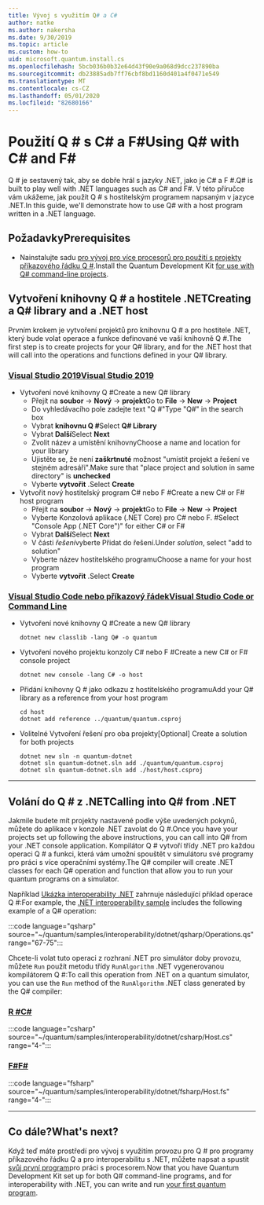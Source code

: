 ```yaml
---
title: Vývoj s využitím Q# a C#
author: natke
ms.author: nakersha
ms.date: 9/30/2019
ms.topic: article
ms.custom: how-to
uid: microsoft.quantum.install.cs
ms.openlocfilehash: 5bcb036b0b32e64d43f90e9a068d9dcc237890ba
ms.sourcegitcommit: db23885adb7ff76cbf8bd1160d401a4f0471e549
ms.translationtype: MT
ms.contentlocale: cs-CZ
ms.lasthandoff: 05/01/2020
ms.locfileid: "82680166"
---
```

# <a name="using-q-with-c-and-f"></a><span data-ttu-id="cffaa-102">Použití Q # s C\# a F\#</span><span class="sxs-lookup"><span data-stu-id="cffaa-102">Using Q# with C\# and F\#</span></span>

<span data-ttu-id="cffaa-103">Q # je sestavený tak, aby se dobře hrál s jazyky .NET, jako je C# a F #.</span><span class="sxs-lookup"><span data-stu-id="cffaa-103">Q# is built to play well with .NET languages such as C# and F#.</span></span>
<span data-ttu-id="cffaa-104">V této příručce vám ukážeme, jak použít Q # s hostitelským programem napsaným v jazyce .NET.</span><span class="sxs-lookup"><span data-stu-id="cffaa-104">In this guide, we'll demonstrate how to use Q# with a host program written in a .NET language.</span></span>

## <a name="prerequisites"></a><span data-ttu-id="cffaa-105">Požadavky</span><span class="sxs-lookup"><span data-stu-id="cffaa-105">Prerequisites</span></span>

- <span data-ttu-id="cffaa-106">Nainstalujte sadu [pro vývoj pro více procesorů pro použití s projekty příkazového řádku Q #](xref:microsoft.quantum.install.standalone).</span><span class="sxs-lookup"><span data-stu-id="cffaa-106">Install the Quantum Development Kit [for use with Q# command-line projects](xref:microsoft.quantum.install.standalone).</span></span>

## <a name="creating-a-q-library-and-a-net-host"></a><span data-ttu-id="cffaa-107">Vytvoření knihovny Q # a hostitele .NET</span><span class="sxs-lookup"><span data-stu-id="cffaa-107">Creating a Q# library and a .NET host</span></span>

<span data-ttu-id="cffaa-108">Prvním krokem je vytvoření projektů pro knihovnu Q # a pro hostitele .NET, který bude volat operace a funkce definované ve vaší knihovně Q #.</span><span class="sxs-lookup"><span data-stu-id="cffaa-108">The first step is to create projects for your Q# library, and for the .NET host that will call into the operations and functions defined in your Q# library.</span></span>

### <a name="visual-studio-2019"></a>[<span data-ttu-id="cffaa-109">Visual Studio 2019</span><span class="sxs-lookup"><span data-stu-id="cffaa-109">Visual Studio 2019</span></span>](#tab/tabid-vs2019)

- <span data-ttu-id="cffaa-110">Vytvoření nové knihovny Q #</span><span class="sxs-lookup"><span data-stu-id="cffaa-110">Create a new Q# library</span></span>
  - <span data-ttu-id="cffaa-111">Přejít na **soubor** -> **Nový** -> **projekt**</span><span class="sxs-lookup"><span data-stu-id="cffaa-111">Go to **File** -> **New** -> **Project**</span></span>
  - <span data-ttu-id="cffaa-112">Do vyhledávacího pole zadejte text "Q #"</span><span class="sxs-lookup"><span data-stu-id="cffaa-112">Type "Q#" in the search box</span></span>
  - <span data-ttu-id="cffaa-113">Vybrat **knihovnu Q #**</span><span class="sxs-lookup"><span data-stu-id="cffaa-113">Select **Q# Library**</span></span>
  - <span data-ttu-id="cffaa-114">Vybrat **Další**</span><span class="sxs-lookup"><span data-stu-id="cffaa-114">Select **Next**</span></span>
  - <span data-ttu-id="cffaa-115">Zvolit název a umístění knihovny</span><span class="sxs-lookup"><span data-stu-id="cffaa-115">Choose a name and location for your library</span></span>
  - <span data-ttu-id="cffaa-116">Ujistěte se, že není **zaškrtnuté** možnost "umístit projekt a řešení ve stejném adresáři".</span><span class="sxs-lookup"><span data-stu-id="cffaa-116">Make sure that "place project and solution in same directory" is **unchecked**</span></span>
  - <span data-ttu-id="cffaa-117">Vyberte **vytvořit** .</span><span class="sxs-lookup"><span data-stu-id="cffaa-117">Select **Create**</span></span>
- <span data-ttu-id="cffaa-118">Vytvořit nový hostitelský program C# nebo F #</span><span class="sxs-lookup"><span data-stu-id="cffaa-118">Create a new C# or F# host program</span></span>
  - <span data-ttu-id="cffaa-119">Přejít na **soubor** → **Nový** → **projekt**</span><span class="sxs-lookup"><span data-stu-id="cffaa-119">Go to **File** → **New** → **Project**</span></span>
  - <span data-ttu-id="cffaa-120">Vyberte Konzolová aplikace (.NET Core) pro C# nebo F. #</span><span class="sxs-lookup"><span data-stu-id="cffaa-120">Select "Console App (.NET Core")" for either C# or F#</span></span>
  - <span data-ttu-id="cffaa-121">Vybrat **Další**</span><span class="sxs-lookup"><span data-stu-id="cffaa-121">Select **Next**</span></span>
  - <span data-ttu-id="cffaa-122">V části *řešení*vyberte Přidat do řešení.</span><span class="sxs-lookup"><span data-stu-id="cffaa-122">Under *solution*, select "add to solution"</span></span>
  - <span data-ttu-id="cffaa-123">Vyberte název hostitelského programu</span><span class="sxs-lookup"><span data-stu-id="cffaa-123">Choose a name for your host program</span></span>
  - <span data-ttu-id="cffaa-124">Vyberte **vytvořit** .</span><span class="sxs-lookup"><span data-stu-id="cffaa-124">Select **Create**</span></span>

### <a name="visual-studio-code-or-command-line"></a>[<span data-ttu-id="cffaa-125">Visual Studio Code nebo příkazový řádek</span><span class="sxs-lookup"><span data-stu-id="cffaa-125">Visual Studio Code or Command Line</span></span>](#tab/tabid-cmdline)

- <span data-ttu-id="cffaa-126">Vytvoření nové knihovny Q #</span><span class="sxs-lookup"><span data-stu-id="cffaa-126">Create a new Q# library</span></span>

  ```dotnetcli
  dotnet new classlib -lang Q# -o quantum
  ```

- <span data-ttu-id="cffaa-127">Vytvoření nového projektu konzoly C# nebo F #</span><span class="sxs-lookup"><span data-stu-id="cffaa-127">Create a new C# or F# console project</span></span>

  ```dotnetcli
  dotnet new console -lang C# -o host  
  ```

- <span data-ttu-id="cffaa-128">Přidání knihovny Q # jako odkazu z hostitelského programu</span><span class="sxs-lookup"><span data-stu-id="cffaa-128">Add your Q# library as a reference from your host program</span></span>

  ```dotnetcli
  cd host
  dotnet add reference ../quantum/quantum.csproj
  ```

- <span data-ttu-id="cffaa-129">Volitelné Vytvoření řešení pro oba projekty</span><span class="sxs-lookup"><span data-stu-id="cffaa-129">[Optional] Create a solution for both projects</span></span>

  ```dotnetcli
  dotnet new sln -n quantum-dotnet
  dotnet sln quantum-dotnet.sln add ./quantum/quantum.csproj
  dotnet sln quantum-dotnet.sln add ./host/host.csproj
  ```

***

## <a name="calling-into-q-from-net"></a><span data-ttu-id="cffaa-130">Volání do Q # z .NET</span><span class="sxs-lookup"><span data-stu-id="cffaa-130">Calling into Q# from .NET</span></span>

<span data-ttu-id="cffaa-131">Jakmile budete mít projekty nastavené podle výše uvedených pokynů, můžete do aplikace v konzole .NET zavolat do Q #.</span><span class="sxs-lookup"><span data-stu-id="cffaa-131">Once you have your projects set up following the above instructions, you can call into Q# from your .NET console application.</span></span>
<span data-ttu-id="cffaa-132">Kompilátor Q # vytvoří třídy .NET pro každou operaci Q # a funkci, která vám umožní spouštět v simulátoru své programy pro práci s více operačními systémy.</span><span class="sxs-lookup"><span data-stu-id="cffaa-132">The Q# compiler will create .NET classes for each Q# operation and function that allow you to run your quantum programs on a simulator.</span></span>

<span data-ttu-id="cffaa-133">Například [Ukázka interoperability .NET](https://github.com/microsoft/Quantum/tree/master/samples/interoperability/dotnet) zahrnuje následující příklad operace Q #:</span><span class="sxs-lookup"><span data-stu-id="cffaa-133">For example, the [.NET interoperability sample](https://github.com/microsoft/Quantum/tree/master/samples/interoperability/dotnet) includes the following example of a Q# operation:</span></span>

:::code language="qsharp" source="~/quantum/samples/interoperability/dotnet/qsharp/Operations.qs" range="67-75":::

<span data-ttu-id="cffaa-134">Chcete-li volat tuto operaci z rozhraní .NET pro simulátor doby provozu, můžete `Run` použít metodu třídy `RunAlgorithm` .NET vygenerovanou kompilátorem Q #:</span><span class="sxs-lookup"><span data-stu-id="cffaa-134">To call this operation from .NET on a quantum simulator, you can use the `Run` method of the `RunAlgorithm` .NET class generated by the Q# compiler:</span></span>

### <a name="c"></a>[<span data-ttu-id="cffaa-135">R #</span><span class="sxs-lookup"><span data-stu-id="cffaa-135">C#</span></span>](#tab/tabid-csharp)

:::code language="csharp" source="~/quantum/samples/interoperability/dotnet/csharp/Host.cs" range="4-":::

### <a name="f"></a>[<span data-ttu-id="cffaa-136">F#</span><span class="sxs-lookup"><span data-stu-id="cffaa-136">F#</span></span>](#tab/tabid-fsharp)

:::code language="fsharp" source="~/quantum/samples/interoperability/dotnet/fsharp/Host.fs" range="4-":::

***
    
## <a name="whats-next"></a><span data-ttu-id="cffaa-137">Co dále?</span><span class="sxs-lookup"><span data-stu-id="cffaa-137">What's next?</span></span>

<span data-ttu-id="cffaa-138">Když teď máte prostředí pro vývoj s využitím provozu pro Q # pro programy příkazového řádku Q a pro interoperabilitu s .NET, můžete napsat a spustit [svůj první program](xref:microsoft.quantum.write-program)pro práci s procesorem.</span><span class="sxs-lookup"><span data-stu-id="cffaa-138">Now that you have Quantum Development Kit set up for both Q# command-line programs, and for interoperability with .NET, you can write and run [your first quantum program](xref:microsoft.quantum.write-program).</span></span>
